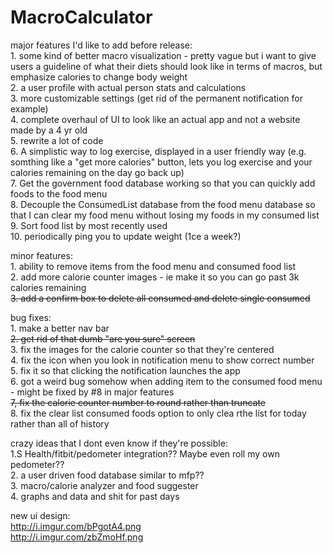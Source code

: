 # MacroCalculator
major features I'd like to add before release:
<br>1. some kind of better macro visualization - pretty vague but i want to give users a guideline of what their diets should look like in terms of macros, but emphasize calories to change body weight
<br>2. a user profile with actual person stats and calculations
<br>3. more customizable settings (get rid of the permanent notification for example)
<br>4. complete overhaul of UI to look like an actual app and not a website made by a 4 yr old
<br>5. rewrite a lot of code
<br>6. A simplistic way to log exercise, displayed in a user friendly way (e.g. somthing like a "get more calories" button, lets you log exercise and your calories remaining on the day go back up)
<br>7. Get the government food database working so that you can quickly add foods to the food menu
<br>8. Decouple the ConsumedList database from the food menu database so that I can clear my food menu without losing my foods in my consumed list
<br>9. Sort food list by most recently used
<br>10. periodically ping you to update weight (1ce a week?)

minor features:
<br>1. ability to remove items from the food menu and consumed food list
<br>2. add more calorie counter images - ie make it so you can go past 3k calories remaining
~~<br>3. add a confirm box to delete all consumed and delete single consumed~~

bug fixes:
<br>1. make a better nav bar
~~<br>2. get rid of that dumb "are you sure" screen~~
<br>3. fix the images for the calorie counter so that they're centered
<br>4. fix the icon when you look in notification menu to show correct number
<br>5. fix it so that clicking the notification launches the app
<br>6. got a weird bug somehow when adding item to the consumed food menu -  might be fixed by #8 in major features
~~<br>7, fix the calorie counter number to round rather than truncate~~
<br>8. fix the clear list consumed foods option to only clea rthe list for today rather than all of history

crazy ideas that I dont even know if they're possible:
<br> 1.S Health/fitbit/pedometer integration?? Maybe even roll my own pedometer??
<br> 2. a user driven food database similar to mfp??
<br> 3. macro/calorie analyzer and food suggester
<br> 4. graphs and data and shit for past days


new ui design:
<br>http://i.imgur.com/bPgotA4.png
<br>http://i.imgur.com/zbZmoHf.png
